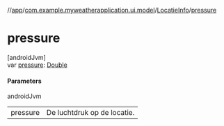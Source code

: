 //[app](../../../index.md)/[com.example.myweatherapplication.ui.model](../index.md)/[LocatieInfo](index.md)/[pressure](pressure.md)

# pressure

[androidJvm]\
var [pressure](pressure.md): [Double](https://kotlinlang.org/api/latest/jvm/stdlib/kotlin/-double/index.html)

#### Parameters

androidJvm

| | |
|---|---|
| pressure | De luchtdruk op de locatie. |
